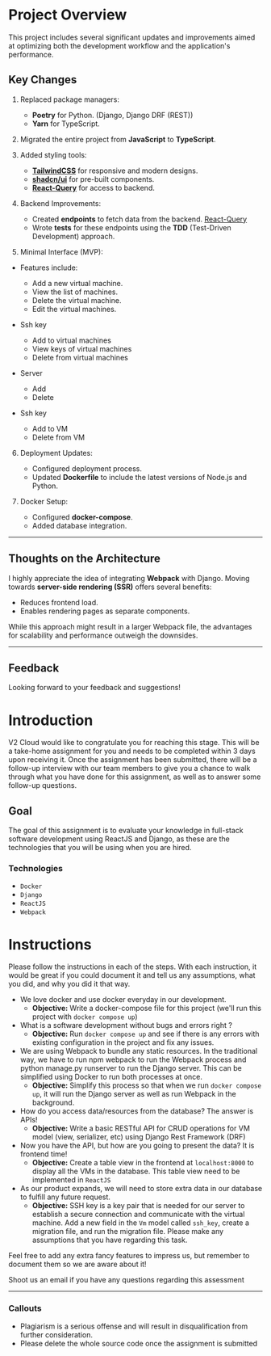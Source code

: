 # Project Overview

This project includes several significant updates and improvements aimed at optimizing both the development workflow and the application's performance.

## Key Changes

1. Replaced package managers:

   - **Poetry** for Python. (Django, Django DRF (REST))
   - **Yarn** for TypeScript.

2. Migrated the entire project from **JavaScript** to **TypeScript**.

3. Added styling tools:

   - [**TailwindCSS**](https://tailwindcss.com/) for responsive and modern designs.
   - [**shadcn/ui**](https://ui.shadcn.com/) for pre-built components.
   - [**React-Query**](https://tanstack.com/query/latest) for access to backend.

4. Backend Improvements:

   - Created **endpoints** to fetch data from the backend. [React-Query](https://tanstack.com/query/latest)
   - Wrote **tests** for these endpoints using the **TDD** (Test-Driven Development) approach.

5. Minimal Interface (MVP):

- Features include:

  - Add a new virtual machine.
  - View the list of machines.
  - Delete the virtual machine.
  - Edit the virtual machines.

- Ssh key

  - Add to virtual machines
  - View keys of virtual machines
  - Delete from virtual machines

- Server

  - Add
  - Delete

- Ssh key
  - Add to VM
  - Delete from VM

6. Deployment Updates:

   - Configured deployment process.
   - Updated **Dockerfile** to include the latest versions of Node.js and Python.

7. Docker Setup:
   - Configured **docker-compose**.
   - Added database integration.

---

## Thoughts on the Architecture

I highly appreciate the idea of integrating **Webpack** with Django. Moving towards **server-side rendering (SSR)** offers several benefits:

- Reduces frontend load.
- Enables rendering pages as separate components.

While this approach might result in a larger Webpack file, the advantages for scalability and performance outweigh the downsides.

---

## Feedback

Looking forward to your feedback and suggestions!

# Introduction

V2 Cloud would like to congratulate you for reaching this stage. This will be a take-home assignment for you and needs to be completed within 3 days upon receiving it. Once the assignment has been submitted, there will be a follow-up interview with our team members to give you a chance to walk through what you have done for this assignment, as well as to answer some follow-up questions.

## Goal

The goal of this assignment is to evaluate your knowledge in full-stack software development using ReactJS and Django, as these are the technologies that you will be using when you are hired.

### Technologies

- `Docker`
- `Django`
- `ReactJS`
- `Webpack`

# Instructions

Please follow the instructions in each of the steps. With each instruction, it would be great if you could document it and tell us any assumptions, what you did, and why you did it that way.

- We love docker and use docker everyday in our development.
  - **Objective:** Write a docker-compose file for this project (we'll run this project with `docker compose up`)
- What is a software development without bugs and errors right ?
  - **Objective:** Run `docker compose up` and see if there is any errors with existing configuration in the project and fix any issues.
- We are using Webpack to bundle any static resources. In the traditional way, we have to run npm webpack to run the Webpack process and python manage.py runserver to run the Django server. This can be simplified using Docker to run both processes at once.
  - **Objective:** Simplify this process so that when we run `docker compose up`, it will run the Django server as well as run Webpack in the background.
- How do you access data/resources from the database? The answer is APIs!
  - **Objective:** Write a basic RESTful API for CRUD operations for VM model (view, serializer, etc) using Django Rest Framework (DRF)
- Now you have the API, but how are you going to present the data? It is frontend time!
  - **Objective:** Create a table view in the frontend at `localhost:8000` to display all the VMs in the database. This table view need to be implemented in `ReactJS`
- As our product expands, we will need to store extra data in our database to fulfill any future request.
  - **Objective:** SSH key is a key pair that is needed for our server to establish a secure connection and communicate with the virtual machine. Add a new field in the `Vm` model called `ssh_key`, create a migration file, and run the migration file. Please make any assumptions that you have regarding this task.

Feel free to add any extra fancy features to impress us, but remember to document them so we are aware about it!

Shoot us an email if you have any questions regarding this assessment

---

### Callouts

- Plagiarism is a serious offense and will result in disqualification from further consideration.
- Please delete the whole source code once the assignment is submitted
